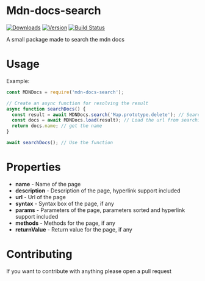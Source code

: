 # Mdn-docs-search
 [![Downloads](https://img.shields.io/npm/dt/mdn-docs-search.svg?maxAge=3600)](https://www.npmjs.com/package/mdn-docs-search)
 [![Version](https://img.shields.io/npm/v/mdn-docs-search.svg?maxAge=3600)](https://www.npmjs.com/package/mdn-docs-search)
 [![Build Status](https://travis-ci.org/waspothegreat/mdn-docs-search.svg?branch=master)](https://travis-ci.org/waspothegreat/mdn-docs-search)

A small package made to search the mdn docs

# Usage

Example:
```js
const MDNDocs = require('mdn-docs-search');

// Create an async function for resolving the result
async function searchDocs() {
  const result = await MDNDocs.search('Map.prototype.delete'); // Search the docs
  const docs = await MDNDocs.load(result); // Load the url from searching the docs
  return docs.name; // get the name
}

await searchDocs(); // Use the function
```

# Properties

* **name** - Name of the page
* **description** - Description of the page, hyperlink support included
* **url** - Url of the page
* **syntax** - Syntax box of the page, if any
* **params** - Parameters of the page, parameters sorted and hyperlink support included
* **methods** - Methods for the page, if any
* **returnValue** - Return value for the page, if any

# Contributing

If you want to contribute with anything please open a pull request
